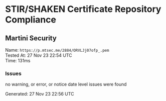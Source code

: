 # STIR/SHAKEN Certificate Repository Compliance

## Martini Security

Name: `https://p.mtsec.me/2884/ORVLJj07ofp_.pem`\
Tested At: 27 Nov 23 22:54 UTC\
Time: 131ms

### Issues

no warning, or error, or notice date level issues were found

Generated: 27 Nov 23 22:56 UTC